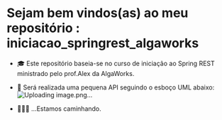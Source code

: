 # Sejam bem vindos(as) ao meu repositório : iniciacao_springrest_algaworks


- :mortar_board: Este repositório baseia-se no curso de iniciação ao Spring REST ministrado pelo prof.Alex da AlgaWorks.
- :memo: Será realizada uma pequena API seguindo o esboço UML abaixo:
![Uploading image.png…]()


- 🚶🚶🚶 ...Estamos caminhando.
